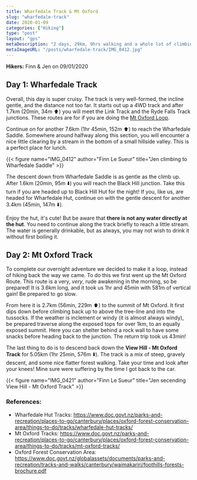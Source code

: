 ```yaml
---
title: Wharfedale Track & Mt Oxford
slug: "wharfedale-track"
date: 2020-01-09
categories: ["Hiking"]
type: "post"
layout: "gps"
metaDescription: "2 days, 29km, 9hrs walking and a whole lot of climbing over and around Mt Oxford."
metaImageURL: "/posts/wharfedale-track/IMG_0412.jpg"
---
```


__Hikers:__ Finn & Jen on 09/01/2020

## Day 1: Wharfedale Track

Overall, this day is super cruisy. The track is very well-formed, the incline gentle, and the distance not too far. It starts out up a 4WD track and after 1.7km (20min, 34m ⬆️) you will meet the Link Track and the Ryde Falls Track junctions. These routes are for if you are doing the [Mt Oxford Loop][mto].

Continue on for another 7.6km (1hr 45min, 152m ⬆️) to reach the Wharfedale Saddle. Somewhere around halfway along this section, you will encounter a nice little clearing by a stream in the bottom of a small hillside valley. This is a perfect place for lunch.

{{< figure name="IMG_0412" author="Finn Le Sueur" title="Jen climbing to Wharfedale Saddle" >}}

The descent down from Wharfedale Saddle is as gentle as the climb up. After 1.6km (20min, 95m ⬇️) you will reach the Black Hill junction. Take this turn if you are headed up to Black Hill Hut for the night! If you, like us, are headed for Wharfedale Hut, continue on with the gentle descent for another 3.4km (45min, 147m ⬇️).

Enjoy the hut, it's cute! But be aware that __there is not any water directly at the hut__. You need to continue along the track briefly to reach a little stream. The water is generally drinkable, but as always, you may not wish to drink it without first boiling it.

## Day 2: Mt Oxford Track

To complete our overnight adventure we decided to make it a loop, instead of hiking back the way we came. To do this we first went up the Mt Oxford Route. This route is a very, _very_, rude awakening in the morning, so be prepared! It is 3.6km long, and it took us 1hr and 45min with 581m of vertical gain! Be prepared to go slow.

From here it is 2.7km (56min, 229m ⬆️) to the summit of Mt Oxford. It first dips down before climbing back up to above the tree-line and into the tussocks. If the weather is inclement or windy (it is almost always windy), be prepared traverse along the exposed tops for over 1km, to an equally exposed summit. Here you can shelter behind a rock wall to have some snacks before heading back to the junction. The return trip took us 43min!

The last thing to do is to descend back down the __View Hill - Mt Oxford Track__ for 5.05km (1hr 25min, 576m ⬇️). The track is a mix of steep, gravely descent, and some nice flatter forest walking. Take your time and look after your knees! Mine sure were suffering by the time I got back to the car.

{{< figure name="IMG_0421" author="Finn Le Sueur" title="Jen secending View Hill - Mt Oxford Track" >}}

[wdht]: https://www.doc.govt.nz/parks-and-recreation/places-to-go/canterbury/places/oxford-forest-conservation-area/things-to-do/tracks/wharfedale-hut-tracks/
[mto]: https://www.doc.govt.nz/parks-and-recreation/places-to-go/canterbury/places/oxford-forest-conservation-area/things-to-do/tracks/mt-oxford-tracks/

### References:

- Wharfedale Hut Tracks: https://www.doc.govt.nz/parks-and-recreation/places-to-go/canterbury/places/oxford-forest-conservation-area/things-to-do/tracks/wharfedale-hut-tracks/
- Mt Oxford Tracks: https://www.doc.govt.nz/parks-and-recreation/places-to-go/canterbury/places/oxford-forest-conservation-area/things-to-do/tracks/mt-oxford-tracks/
- Oxford Forest Conservation Area: https://www.doc.govt.nz/globalassets/documents/parks-and-recreation/tracks-and-walks/canterbury/waimakariri/foothills-forests-brochure.pdf